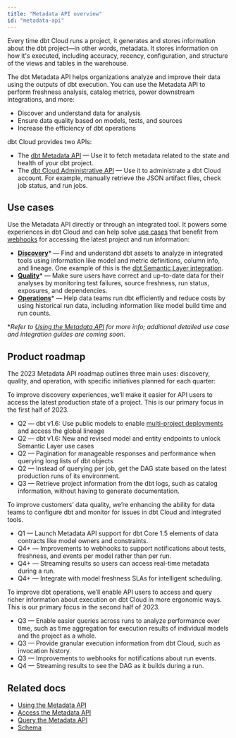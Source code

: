 ```yaml
---
title: "Metadata API overview"
id: "metadata-api"
---
```


Every time dbt Cloud runs a project, it generates and stores information about the dbt project—in other words, metadata. It stores information on how it's executed, including accuracy, recency, configuration, and structure of the <Term id="view">views</Term> and tables in the warehouse.  

The dbt Metadata API helps organizations analyze and improve their data using the outputs of dbt execution. You can use the Metadata API to perform freshness analysis, catalog metrics, power downstream integrations, and more:

 - Discover and understand data for analysis
 - Ensure data quality based on models, tests, and sources
 - Increase the efficiency of dbt operations

dbt Cloud provides two APIs:

- The [dbt Metadata API](#use-cases) &mdash;  Use it to fetch metadata related to the state and health of your dbt project. 
- The [dbt Cloud Administrative API](/docs/dbt-cloud-apis/admin-cloud-api) &mdash; Use it to administrate a dbt Cloud account. For example, manually retrieve the JSON artifact files, check job status, and run jobs. 

<Snippet src="metadata-api-prerequisites" />

    
## Use cases

Use the Metadata API directly or through an integrated tool. It powers some experiences in dbt Cloud and can help solve [use cases](/docs/dbt-cloud-apis/metadata-use-case-guides) that benefit from [webhooks](/docs/deploy/webhooks) for accessing the latest project and run information:

- [**Discovery**](/docs/dbt-cloud-apis/metadata-use-case-guides#discovery)* &mdash; Find and understand dbt assets to analyze in integrated tools using information like model and metric definitions, column info, and lineage. One example of this is the [dbt Semantic Layer integration](/guides/dbt-ecosystem/sl-partner-integration-guide). 
- [**Quality**](/docs/dbt-cloud-apis/metadata-use-case-guides#quality)* &mdash; Make sure users have correct and up-to-date data for their analyses by monitoring test failures, source freshness, run status, exposures, and dependencies.
- [**Operations**](/docs/dbt-cloud-apis/metadata-use-case-guides#operations)* &mdash;  Help data teams run dbt efficiently and reduce costs by using historical run data, including information like model build time and run counts.

*_Refer to [Using the Metadata API](/docs/dbt-cloud-apis/metadata-use-case-guides) for more info; additional detailed use case and integration guides are coming soon_.


## Product roadmap

The 2023 Metadata API roadmap outlines three main uses: discovery, quality, and operation, with specific initiatives planned for each quarter:

<!--- tabs for discovery, quality, operations --->
<Tabs>

<TabItem value="discovery" label="Discovery">

To improve discovery experiences, we’ll make it easier for API users to access the latest production state of a project. This is our primary focus in the first half of 2023. 

- Q2 &mdash; dbt v1.6: Use public models to enable [multi-project deployments](https://github.com/dbt-labs/dbt-core/discussions/6725) and access the global lineage
- Q2 &mdash; dbt v1.6: New and revised model and entity endpoints to unlock Semantic Layer use cases
- Q2 &mdash; Pagination for manageable responses and performance when querying long lists of dbt objects
- Q2 &mdash; Instead of querying per job, get the DAG state based on the latest production runs of its environment.
- Q3 &mdash; Retrieve project information from the dbt logs, such as catalog information, without having to generate documentation.


</TabItem>

<TabItem value="quality" label="Quality">

To improve customers’ data quality, we’re enhancing the ability for data teams to configure dbt and monitor for issues in dbt Cloud and integrated tools.  

- Q1 &mdash; Launch Metadata API support for dbt Core 1.5 elements of data contracts like model owners and constraints.
- Q4+ &mdash; Improvements to webhooks to support notifications about tests, freshness, and events per model rather than per run.
- Q4+ &mdash; Streaming results so users can access real-time metadata during a run.
- Q4+ &mdash; Integrate with model freshness SLAs for intelligent scheduling.

</TabItem>

<TabItem value="operations" label="Operations">


To improve dbt operations, we’ll enable API users to access and query richer information about execution on dbt Cloud in more ergonomic ways. This is our primary focus in the second half of 2023. 

- Q3 &mdash; Enable easier queries across runs to analyze performance over time, such as time aggregation for execution results of individual models and the project as a whole.
- Q3 &mdash; Provide granular execution information from dbt Cloud, such as invocation history.
- Q3 &mdash; Improvements to webhooks for notifications about run events.
- Q4 &mdash; Streaming results to see the DAG as it builds during a run.

</TabItem>
</Tabs>



## Related docs

- [Using the Metadata API](/docs/dbt-cloud-apis/metadata-use-case-guides)
- [Access the Metadata API](/docs/dbt-cloud-apis/access-metadata-api)
- [Query the Metadata API](/docs/dbt-cloud-apis/metadata-querying)
- [Schema](/docs/dbt-cloud-apis/metadata-schema-model)

